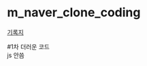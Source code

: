 # m_naver_clone_coding

[기록지](https://github.com/yj0216/TIL/blob/main/coding_diary/naver_clone_coding.md)

#1차
더러운 코드  
js 안씀

